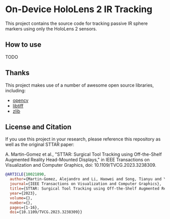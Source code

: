 # On-Device HoloLens 2 IR Tracking

This project contains the source code for tracking passive IR sphere markers using only the HoloLens 2 sensors.


## How to use
TODO

## Thanks
This project makes use of a number of awesome open source libraries, including:
* [opencv](https://github.com/opencv/opencv)
* [libtiff](https://gitlab.com/libtiff/libtiff)
* [zlib](https://github.com/madler/zlib)


## License and Citation

If you use this project in your research, please reference this repository as well as the original STTAR paper:

A. Martin-Gomez et al., "STTAR: Surgical Tool Tracking using Off-the-Shelf Augmented Reality Head-Mounted Displays," in IEEE Transactions on Visualization and Computer Graphics, doi: 10.1109/TVCG.2023.3238309.

```bibtex
@ARTICLE{10021890,
  author={Martin-Gomez, Alejandro and Li, Haowei and Song, Tianyu and Yang, Sheng and Wang, Guangzhi and Ding, Hui and Navab, Nassir and Zhao, Zhe and Armand, Mehran},
  journal={IEEE Transactions on Visualization and Computer Graphics}, 
  title={STTAR: Surgical Tool Tracking using Off-the-Shelf Augmented Reality Head-Mounted Displays}, 
  year={2023},
  volume={},
  number={},
  pages={1-16},
  doi={10.1109/TVCG.2023.3238309}}

```
